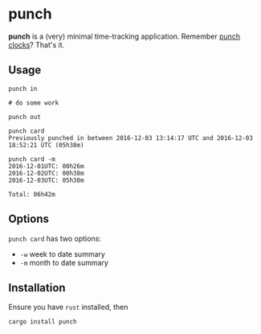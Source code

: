 # punch

__punch__ is a (very) minimal time-tracking application. Remember [punch clocks](https://en.wikipedia.org/wiki/Time_clock)? That's it.

## Usage

```
punch in

# do some work

punch out

punch card
Previously punched in between 2016-12-03 13:14:17 UTC and 2016-12-03 18:52:21 UTC (05h38m)

punch card -m
2016-12-01UTC: 00h26m
2016-12-02UTC: 00h38m
2016-12-03UTC: 05h38m

Total: 06h42m
```

## Options

`punch card` has two options:

   * `-w` week to date summary
   * `-m` month to date summary

## Installation

Ensure you have `rust` installed, then

```
cargo install punch
```

